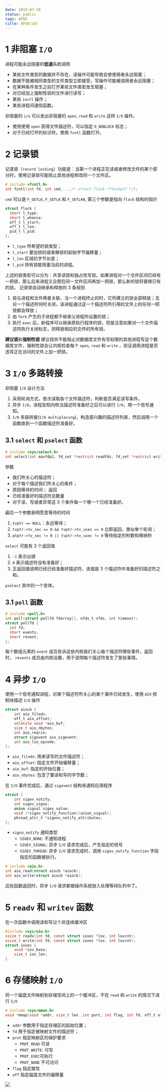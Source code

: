 ```yaml
---
date: 2019-07-28
status: public
tags: APUE
title: APUE(14）
---
```


# 1 非阻塞 `I/O`
进程可能永远阻塞的**低速**系统调用
- 某些文件类型的数据并不存在，读操作可能导致会使使用者永远阻塞；
- 数据不能被相同类型的文件类型立即接受，写操作可能被调用者永远阻塞；
- 在某种条件发生之前打开某些文件类型发生阻塞；
- 对已经加上强制性锁的文件进行读写；
- 某些 `ioctl` 操作；
- 某些进程间通信函数。

非阻塞的 `i/o` 可以发出非阻塞的 `open`, `read` 和 `write` 这样 `I/O` 操作。
- 使用使用 `open` 获得文件描述符，可以指定 `O_NOBLOCK` 标志；
- 对于已经打开的标识符，使用 `fcntl` 函数打开。

# 2 记录锁
记录锁（`record locking`）功能是：当第一个进程正在读或者修改文件的某个部分时，使用记录锁可能阻止其他进程修改同一个文件区。
```c
# include <fcntl.h>
int fcntl(int fd, int cmd, .../* struct flock *flockptf */);
```
`cmd` 可以是 `F_GETLK`, `F_SETLK` 和 `F_SETLKW`, 第三个参数是指向 `flock` 结构的指针
```c
struct flock {
  short l_type;
  short l_whence;
  off_t l_start;
  off_t l_len;
  pid_t l_pid;  
};
```
- `l_type` 所希望的锁类型；
- `l_start` 要加锁的或者解锁的起始字节偏移量；
- `l_len` 区域的字节长度；
- `l_pid` 持有锁能阻塞当前的进程。

上述的锁类型可以分为：共享读锁和独占性写锁。如果进程对一个文件区间已经有一把锁，那么后来进程又企图在同一文件区间再加一把锁，那么新的锁将替换已有的锁。
记录锁自动继承和释放的 3 条规则
1. 锁与进程和文件两者关联，当一个进程终止的时，它所建立的锁全部释放；无论一个描述符何时关闭，该进程通过这一个描述符所引用的文件上的任何一把锁都会释放；
2. 由 `fork` 产生的子进程都不继承父进程所设置的锁；
3. 执行 `exec` 后，新程序可以继承原执行程序的锁，但是注意如果对一个文件描述符执行关闭标志，则释放相应的文件的所有锁。

**建议锁**和**强制性锁**
建议锁并不能阻止对数据库文件有写权限的其他进程写这个数据库文件，强制性锁会让内核检查每个 `open`, `read` 和 `write` ，验证调用进程是否违背正在访问的文件上加一把锁。

# 3 `I/O` 多路转接
非阻塞 `I/O` 设计方法
1. 采用轮询方式，依次读取各个文件描述符，判断是否满足读写条件。
2. 异步 `I/O`，进程告知内核当描述符准备好之后可以进行 `I/O`，用一个信号通知。
3. `I/O` 多路转接(`I/O multiplexing`)，构造感兴趣的描述符列表，然后调用一个函数直到一个函数描述符准备好。

## 3.1 `select` 和  `pselect` 函数
```c
# include <sys/select.h>
int select(int maxfdp1, fd_set *restrict readfds, fd_set *restrict writefds, fd_set *restrict exceptfds, struct timeval *restrict tvptr);
```
参数
- 我们所关心的描述符；
- 对于每个描述我们所关心的条件；
- 原因等待的时间；
返回
- 已经准备好的描述符总数量
- 对于读、写或者异常这 3 个条件每一个哪一个已经准备好。

最后一个参数表明愿意等待的时间
1. `tvptr == NULL`：永远等待；
2. `tvptr->tv_sec == 0 && tvptr->tv_uses == 0` 立即返回，类似单个轮询；
3. `ptptr->tv_sec != 0 || tvptr->tv_usec != 0` 等待指定的秒数和微纳秒

`select` 可能有 3 个返回值
1. `-1` 表示出错
2. `0` 表示描述符没有准备好；
3. 正返回值说明已经已经准备好描述符，该值是 3 个描述符中准备好的描述符之和。

`pselect` 其中的一个变体。

## 3.1 `poll` 函数
```c
# include <poll.h>
int poll(struct pollfd fdarray[], nfds_t nfds, int timeout);
struct pollfd {
  int fd;
  short events;
  short revent;  
};
```
每个数组元素的 `event` 成员告诉这些内核我们关心每个描述符哪些事件，返回时， `revents` 成员由内核设置，用于说明每个描述符发生了那些事情。

# 4 异步 `I/O`
使用一个信号通知进程，对某个描述符所关心的某个事件已经发生，使用 `AIO` 控制块描述 `I/O` 操作
```c
struct aiocb {
    int aio_fileds;
    off_t aio_offset;
    volatile void *aio_buf;
    size_t aio_nbytes;
    int aio_reqrio;
    struct sigevent aio_sigevent;
    int aio_lio_opcode;
};
```
- `aio_fileds`: 用来读写的文件描述符；
- `aio_offset`: 指定文件开始偏移量；
- `aio_buf`: 指定的开始位置；
- `aio_nbytes`: 包含了要读和写的字节数；

在 `I/O` 事件完成后，通过 `sigevent` 结构来通知应用程序
```c
struct {
    int sigev_notify;
    int sigev_signo;
    union sigval sigev_value;
    void (*sigev_notify_function)(union_sigval);
    phread_attr_t *sigenv_notify_attributes;
};
```
- `signo_notify` 通知类型
    - `SIGEV_NONE`: 不通知进程
    - `SIGEV_SIGNAL`: 异步 `I/O` 请求完成后，产生指定的信号
    - `SIGEV_THREAD`: 异步 `I/O` 请求完成时，调用 `sigev_notify_function` 字段指定的函数被执行。

```c
# include <aio.h>
int aio_read(struct aiocb *aiocb);
int aio_write(struct aiocb *aiocb);
```
这些函数返回时，异步 `I/O` 请求都被操作系统放入处理等待队列中了。

# 5 `readv` 和 `writev` 函数
在一次函数中调用读和写过个非连续缓冲区
```c
#include <sys/uio.h>
ssize_t readv(int fd, const struct iovec *lov, int lovcnt);
ssize_t write(int fd, const struct iovec *lov, int lovcnt);
struct iovec {
    void *iov_base;
    size_t iov_len;
}
```

# 6 存储映射 `I/O`
将一个磁盘文件映射到存储空间上的一个缓冲区，不在 `read` 和 `write` 的情况下进行 `I/O`
```c
# include <sys/mman.h>
void *mmap(void *addr, size_t len ,int port, int flag, int fd, off_t off);
```
- `addr` 参数用于指定存储区的起始位置；
- `fd` 用于指定被映射文件的描述符；
- `prot` 指定映射区的保护要求
    - `PROT_READ` 可读
    - `PROT_WRITE`: 可写
    - `PROT_EXEC`可执行
    - `PROT_NONE` 不可访问
- `flag` 指定属性
- `off` 指定磁盘文件的偏移量


![](./_image/2019-07-28-17-31-09.jpg)

